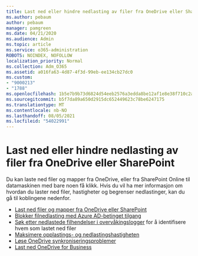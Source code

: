 ```yaml
---
title: Last ned eller hindre nedlasting av filer fra OneDrive eller SharePoint
ms.author: pebaum
author: pebaum
manager: pamgreen
ms.date: 04/21/2020
ms.audience: Admin
ms.topic: article
ms.service: o365-administration
ROBOTS: NOINDEX, NOFOLLOW
localization_priority: Normal
ms.collection: Adm_O365
ms.assetid: a016fa63-4d87-4f3d-99eb-ee134cb27dc0
ms.custom:
- "9000213"
- "1788"
ms.openlocfilehash: 1b5e7b9b73d6824d54eeb2576a3edda8be12af1e8e38f710c2ab4077482dff9b
ms.sourcegitcommit: b5f7da89a650d2915dc652449623c78be6247175
ms.translationtype: MT
ms.contentlocale: nb-NO
ms.lasthandoff: 08/05/2021
ms.locfileid: "54022991"
---
```

# <a name="download-or-prevent-download-of-files-from-onedrive-or-sharepoint"></a>Last ned eller hindre nedlasting av filer fra OneDrive eller SharePoint

Du kan laste ned filer og mapper fra OneDrive, eller fra SharePoint Online til datamaskinen med bare noen få klikk. Hvis du vil ha mer informasjon om hvordan du laster ned filer, hastigheter og begrenser nedlastinger, kan du gå til koblingene nedenfor.

- [Last ned filer og mapper fra OneDrive eller SharePoint](https://support.office.com/article/Download-files-and-folders-from-OneDrive-or-SharePoint-5c7397b7-19c7-4893-84fe-d02e8fa5df05)
- [Blokker filnedlasting med Azure AD-betinget tilgang](https://docs.microsoft.com/cloud-app-security/use-case-proxy-block-session-aad#create-a-block-download-policy-for-unmanaged-devices)
- [Søk etter nedlastede filhendelser i overvåkingslogger](https://docs.microsoft.com/microsoft-365/compliance/search-the-audit-log-in-security-and-compliance?view=o365-worldwide#file-and-page-activities) for å identifisere hvem som lastet ned filer
- [Maksimere opplastings- og nedlastingshastigheten](https://support.office.com/article/Maximize-upload-and-download-speed-8eeadfb8-501f-406d-997b-98ab6ff67f43)
- [Løse OneDrive synkroniseringsproblemer](https://support.office.com/article/Fix-OneDrive-sync-problems-83ab0d8a-8400-45b0-8dcf-dc8aa8a6bcf8)
- [Last ned OneDrive for Business](https://onedrive.live.com/about/download/)
